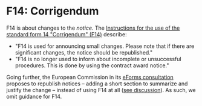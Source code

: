 # F14: Corrigendum

F14 is about changes to the *notice*. The [Instructions for the use of the standard form 14 "Corrigendum" (F14)](http://simap.ted.europa.eu/documents/10184/166101/Instructions+for+the+use+of+F14_EN.pdf/909e4b38-1871-49a1-a206-7a5976a2d262) describe:

* "F14 is used for announcing small changes. Please note that if there are significant changes, the notice should be republished."
* "F14 is no longer used to inform about incomplete or unsuccessful procedures. This is done by using the contract award notice."

Going further, the European Commission in its [eForms consultation](https://github.com/eForms/eForms) proposes to republish notices – adding a short section to summarize and justify the change – instead of using F14 at all ([see discussion](https://github.com/eForms/eForms/issues/72)). As such, we omit guidance for F14.
